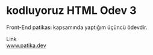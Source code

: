 # kodluyoruz HTML Odev 3
Front-End patikası kapsamında yaptığım üçüncü ödevdir.

Link<br>
www.patika.dev
